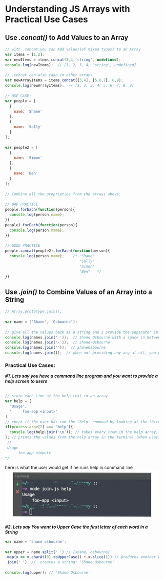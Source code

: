 # Understanding JS Arrays with Practical Use Cases

## Use  *_.concat()_*  to Add Values to an Array
```javascript
// with .concat you can Add values(of mixed types) to an Array
var items = [1,2];
var newItems = items.concat(3,4,'string', undefined);
console.log(newItems);  // [1, 2, 3, 4, 'string', undefined]

// .concat can also take in other arrays
var newArrayItems = items.concat([3,4], [5,6,7], 8,9);
console.log(newArrayItems);  // [1, 2, 3, 4, 5, 6, 7, 8, 9]

// USE CASE:
var people = [
  {
    name: 'Shane'
  },
  {
    name: 'Sally'
  }
];

var people2 = [
  {
    name: 'Simon'
  },
  {
    name: 'Ben'
  }
];

// Combine all the proprieties from the arrays above:

// BAD PRACTICE
people.forEach(function(person){
  console.log(person.name);
})
people1.forEach(function(person){
  console.log(person.name);
})

// GOOD PRACTICE
people.concat(people2).forEach(function(person){
  console.log(person.name);    /* "Shane"
                                  "Sally"
                                  "Simon"
                                  "Ben"   */
})
```
## Use *_.join()_* to Combine Values of an Array into a String
```javascript
// Array.prototype.join();

var name = ['Shane', 'Osbourne'];

// give all the values back as a string and I provide the separator in between
console.log(names.join(' '));  // Shane Osbourne with a space in between
console.log(names.join('-'));  // Shane-Osbourne
console.log(names.join(''));  // ShaneOsbourne
console.log(names.join());  // when not providing any arg at all, you get the values separated with a comma -> Shane,Osbourne

```
###  Practical Use Cases:
_**#1. Lets say you have a command line program and you want to provide a help screen to users**_
```javascript

// store each line of the help text in an array   
var help = [
  'Usage',
  '     foo-app <input>'
]
// check if the user has run the 'help' command by looking at the third argument available tools
if(process.argv[2] === 'help'){
  console.log(help.join('\n')); // takes every item in the help array, puts a new line in between each one and prints the result
}; // prints the values from the help array in the terminal (when users run help in the terminal):
 /*
 Usage
      foo-app <input>
*/
```
here is what the user would get if he runs help in command line
![alt text](/images/terminal.png "Logo Title Text 1")

_**#2. Lets say You want to Upper Case the first letter of each word in a String**_
```javascript
var name = 'shane osbourne';

var upper = name.split(' ') // [shane, osbourne]
.map(x => x.charAt(0).toUpperCase() + x.slice(1)) // produces another array: [Shane, Osbourne]
.join(' '); //  creates a string: 'Shane Osbourne'

console.log(upper); // 'Shane Osbourne'

```
